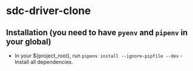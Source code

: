 # sdc-driver-clone

## Installation (you need to have `pyenv` and `pipenv` in your global)
* In your ${project_root}, run `pipenv install --ignore-pipfile --dev` - Install all dependencies.

